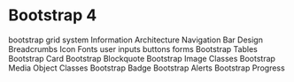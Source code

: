 # Bootstrap 4
  bootstrap grid system
  Information Architecture
  Navigation Bar Design
  Breadcrumbs
  Icon Fonts
  user inputs
  buttons
  forms
  Bootstrap Tables
  Bootstrap Card
  Bootstrap Blockquote
  Bootstrap Image Classes
  Bootstrap Media Object Classes
  Bootstrap Badge
  Bootstrap Alerts
  Bootstrap Progress

